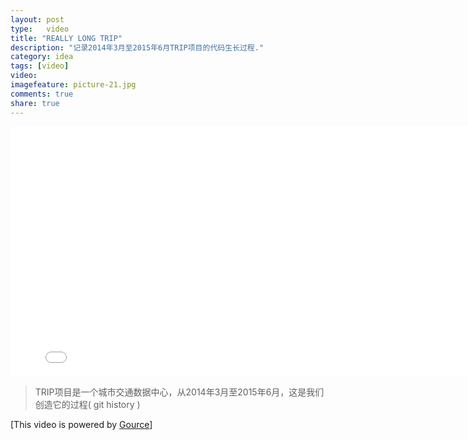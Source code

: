 ```yaml
---
layout: post
type:	video
title: "REALLY LONG TRIP"
description: "记录2014年3月至2015年6月TRIP项目的代码生长过程."
category: idea
tags: [video]
video: 
imagefeature: picture-21.jpg
comments: true
share: true
---
```


<iframe width="800" height="400" src="//player.youku.com/player.php/sid/XMTI1NDMzNTU0MA==/v.swf" frameborder="0" allowfullscreen> </iframe>

> TRIP项目是一个城市交通数据中心，从2014年3月至2015年6月，这是我们创造它的过程( git history )    

[This video is powered by [Gource](https://github.com/acaudwell/Gource)]
